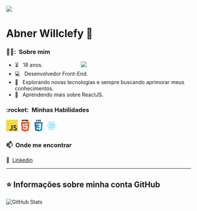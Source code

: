 ![](https://komarev.com/ghpvc/?username=AbnerWillclefy&color=006bed)

# Abner Willclefy :wave: &nbsp;

<h3> 🦸‍♂️: &nbsp;Sobre mim </h3>
<img align="right" width="300" src="https://i2.wp.com/allhtaccess.info/wp-content/uploads/2018/03/programming.gif?fit=1281%2C716&ssl=1" />

- ⏳ &nbsp; 18 anos.
- 💻 &nbsp; Desenvolvedor Front-End.
- :thinking: &nbsp; Explorando novas tecnologias e sempre buscando aprimorar meus conhecimentos.
- :book: &nbsp; Aprendendo mais sobre ReactJS.

<h3> :rocket: &nbsp;Minhas Habilidades </h3>

<code><img height="32" src="https://raw.githubusercontent.com/github/explore/80688e429a7d4ef2fca1e82350fe8e3517d3494d/topics/javascript/javascript.png" alt="Javascript"/></code>
<code><img height="32" src="https://raw.githubusercontent.com/github/explore/80688e429a7d4ef2fca1e82350fe8e3517d3494d/topics/html/html.png" alt="HTML5"/></code>
<code><img height="32" src="https://raw.githubusercontent.com/github/explore/80688e429a7d4ef2fca1e82350fe8e3517d3494d/topics/css/css.png" alt="CSS"/></code>
<code><img height="32" src="https://raw.githubusercontent.com/github/explore/80688e429a7d4ef2fca1e82350fe8e3517d3494d/topics/react/react.png" alt="React"/></code>

### 📫&nbsp; Onde me encontrar

💼&nbsp; [Linkedin](https://www.linkedin.com/in/abnerwillclefy/) <br>

---

## ⭐ Informações sobre minha conta GitHub
![GitHub Stats](https://github-readme-stats.vercel.app/api?username=abnerwillclefy&show_icons=true)
